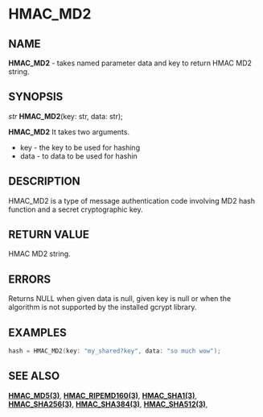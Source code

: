 # HMAC_MD2

## NAME

**HMAC_MD2** - takes named parameter data and key to return HMAC MD2 string.
## SYNOPSIS

*str* **HMAC_MD2**(key: str, data: str);

**HMAC_MD2** It takes two arguments.

- key - the key to be used for hashing
- data - to data to be used for hashin

## DESCRIPTION

HMAC_MD2 is a type of message authentication code involving MD2 hash function and a secret cryptographic key.


## RETURN VALUE

HMAC MD2 string.

## ERRORS

Returns NULL when given data is null, given key is null or when the algorithm is not supported by the installed gcrypt library.

## EXAMPLES

```cpp
hash = HMAC_MD2(key: "my_shared?key", data: "so much wow");
```

## SEE ALSO

**[HMAC_MD5(3)](HMAC_MD5.md)**,
**[HMAC_RIPEMD160(3)](HMAC_RIPEMD160.md)**,
**[HMAC_SHA1(3)](HMAC_SHA1.md)**,
**[HMAC_SHA256(3)](HMAC_SHA256.md)**,
**[HMAC_SHA384(3)](HMAC_SHA384.md)**,
**[HMAC_SHA512(3)](HMAC_SHA512.md)**,
